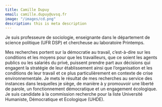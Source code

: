 ```yaml
---
title: Camille Dupuy
email: camille.dupuy@uvsq.fr
image: "/images/cd.png"
description: this is meta description
---
```


<div align="left">Je suis professeure de sociologie, enseignante dans le département de science politique (UFR DSP) et chercheuse au laboratoire Printemps. 

Mes recherches portent sur la démocratie au travail, c’est-à-dire sur les conditions et les moyens pour que les travailleurs, que ce soient les agents publics ou les salariés du privé, puissent prendre part aux décisions qui engagent la stratégie de leur établissement ainsi que l’organisation et les conditions de leur travail et ce plus particulièrement en contexte de crise environnementale. Je mets le résultat de mes recherches au service des instances dans lesquelles je siège, de manière à y promouvoir une liberté de parole, un fonctionnement démocratique et un engagement écologique. Je suis candidate à la commission recherche pour la liste Université Humaniste, Démocratique et Ecologique (UHDE). 
</div>